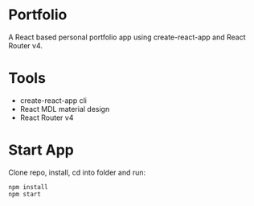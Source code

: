 # Portfolio

A React based personal portfolio app using create-react-app and React Router v4.

# Tools

- create-react-app cli
- React MDL material design
- React Router v4

# Start App

Clone repo, install, cd into folder and run:

```git
npm install
npm start
```
